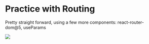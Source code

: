# Practice with Routing

Pretty straight forward, using a few more components:  react-router-dom@5, useParams

![](https://github.com/lisabroadhead/MERN/blob/main/routing/react-router/Screen%20Shot%202022-03-16%20at%204.27.54%20PM.png)
